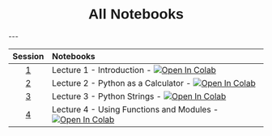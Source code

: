 <h1  style="font-family:  Verdana,  Geneva,  sans-serif;  text-align:center;">All  Notebooks</h1> 
--- 

|  Session  |  Notebooks  |
|  :---:  |  :-----  |
|  [1](https://rpi-data.github.io/csci1100/sessions/session1)  |  Lecture  1  -  Introduction  -  [![Open  In  Colab](https://colab.research.google.com/assets/colab-badge.svg)]()  |
|  [2](https://rpi-data.github.io/csci1100/sessions/session2)  |  Lecture  2  -  Python  as  a  Calculator  -  [![Open  In  Colab](https://colab.research.google.com/assets/colab-badge.svg)]()  |
|  [3](https://rpi-data.github.io/csci1100/sessions/session3)  |  Lecture  3  -  Python  Strings  -  [![Open  In  Colab](https://colab.research.google.com/assets/colab-badge.svg)]()  |
|  [4](https://rpi-data.github.io/csci1100/sessions/session4)  |  Lecture  4  -  Using  Functions  and  Modules  -  [![Open  In  Colab](https://colab.research.google.com/assets/colab-badge.svg)]()  |
